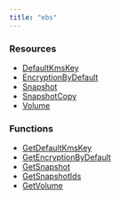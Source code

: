 ```yaml
---
title: "ebs"
---
```


<!-- WARNING: this file was generated by the Pulumi Terraform Bridge (tfgen) Tool. -->
<!-- Do not edit by hand unless you're certain you know what you are doing! -->

<style>
  table td p { margin-top: 0; margin-bottom: 0; }
</style>

<h3>Resources</h3>
<ul class="api">
    <li><a href="defaultkmskey"><span class="symbol resource"></span>DefaultKmsKey</a></li>
    <li><a href="encryptionbydefault"><span class="symbol resource"></span>EncryptionByDefault</a></li>
    <li><a href="snapshot"><span class="symbol resource"></span>Snapshot</a></li>
    <li><a href="snapshotcopy"><span class="symbol resource"></span>SnapshotCopy</a></li>
    <li><a href="volume"><span class="symbol resource"></span>Volume</a></li>
</ul>

<h3>Functions</h3>
<ul class="api">
    <li><a href="getdefaultkmskey"><span class="symbol datasource"></span>GetDefaultKmsKey</a></li>
    <li><a href="getencryptionbydefault"><span class="symbol datasource"></span>GetEncryptionByDefault</a></li>
    <li><a href="getsnapshot"><span class="symbol datasource"></span>GetSnapshot</a></li>
    <li><a href="getsnapshotids"><span class="symbol datasource"></span>GetSnapshotIds</a></li>
    <li><a href="getvolume"><span class="symbol datasource"></span>GetVolume</a></li>
</ul>

